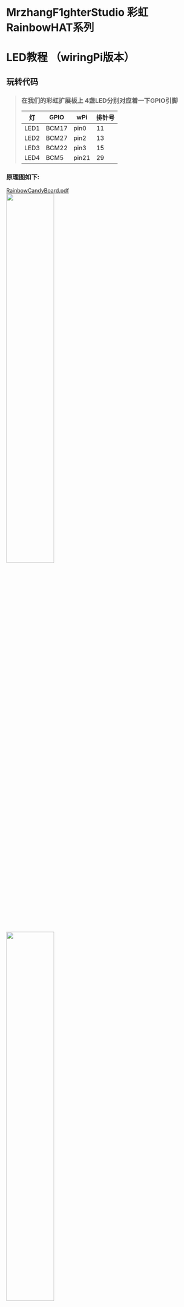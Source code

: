# MrzhangF1ghterStudio 彩虹RainbowHAT系列
# LED教程 （wiringPi版本）

## 玩转代码
> ### 在我们的彩虹扩展板上 4盏LED分别对应着一下GPIO引脚
> 灯   | GPIO | wPi |排针号|
> |----|-----|-----|-----|
> |LED1|BCM17|pin0 | 11 |    
> |LED2|BCM27|pin2 |13  |
> |LED3|BCM22|pin3 |15  |
> |LED4|BCM5 |pin21|29  |

### 原理图如下:
[RainbowCandyBoard.pdf](https://github.com/MrzhangF1ghter/RainbowCandyBoard/blob/master/schematic/RainbowCandyBoard.pdf)<br>
<img src="https://img.alicdn.com/imgextra/i1/1887229091/O1CN012H1j61jqMiwQ6zQ_!!1887229091.png" width=50% height=50%/><br>
<img src="https://img.alicdn.com/imgextra/i2/1887229091/O1CN012H1j62Njfn3efpH_!!1887229091.png" width=50% height=50%/><br>
> 我们采用的是跳帽来连接IO口，你可以在彩虹板上看到有一排彩虹色的跳帽，找到LED1、LED2、LED3、LED4，那就是与IO连接的端口，具体端口号请看原理图。
> 当我们想接自己io的时候，可以将跳帽拔开，那么板上的外设就和io口断开了，然后插上你想接的外设即可。

首先先用gedit、puma、vim等文本编辑工具打开该文件夹下的led_wiringPi.c,如下，我们可以看看注释进行理解。
```C
#include<stdio.h>
#include<unistd.h>
#include<wiringPi.h>//wiringPi路径
int main()
{
  int leds_pin[4]={0,2,3,21};//定义一个存放led对应gpio引脚号的整形数组
  int i;//定义一个用于循环计数变量
  printf("Welcome to IODevelopBoard!\n");//打印欢迎信息
  printf("LEDS test,wiringPi version\n");//打印欢迎信息
  wiringPiSetup();//wiringPi库初始化
  /*用循环一条语句设置完所有LED引脚为OUTPUT模式，
    函数原型digitalWrite (int pin, int value)*/
  for(i=0;i<4;i++)
  {
    pinMode(leds_pin[i],OUTPUT);//设置led_pin[i]引脚为输出模式
    digitalWrite(leds_pin[i],HIGH);//初始化为高电平
  }
  while(1)//流水灯
  {
    for(i=0;i<4;i++)
    {
      digitalWrite(leds_pin[i],LOW);//LED1引脚低电平（低电平点亮）
      printf("LED%d is on!\n",i+1);
      sleep(1);//程序休眠1秒
      digitalWrite(leds_pin[i],HIGH);//LED1引脚高电平（高电平熄灭）
      printf("LED%d is off!\n",i+1);
      sleep(1);//程序休眠1秒
    }
  }
}
```
## 玩
> 当我们修改了代码后想运行时，必须将其编译成可执行文件，在此我们需要用到gcc工具，树莓派默认已安装好，若无，则百度相关教程安装好<br>
> 编译指令如下 `gcc -o 目标文件名 源文件名` -o的意思为输出可执行文件<br>
> 例:`gcc -o myled led_wiringPi.c -lwiringPi` <br>
> 若无错误，则将会生成目标文件名的可执行文件，如有错误，请根据编译器提示排错。<br>
> 执行验证
> `./目标文件名`
> 例<br>
> `./led`
> 按了回车后，你将会发现彩虹板上的LED以流水的形式闪烁<br>
> 按下`Ctrl+C`结束程序<br>
## 扩展
> 用户可以扩展使用自己的的LED进行亮灭，只需把对应跳帽拔掉，接上排线即可。请注意使用同一个电源（共地）
> <img src="https://github.com/MrzhangF1ghter/RainbowCandyBoard/blob/master/led_BoardRev1.0/schematic/led_jumper.png" width=50% height=50%/><br>
